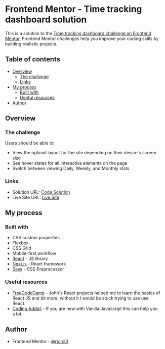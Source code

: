 # Frontend Mentor - Time tracking dashboard solution

This is a solution to the [Time tracking dashboard challenge on Frontend Mentor](https://www.frontendmentor.io/challenges/time-tracking-dashboard-UIQ7167Jw). Frontend Mentor challenges help you improve your coding skills by building realistic projects.

## Table of contents

- [Overview](#overview)
  - [The challenge](#the-challenge)
  - [Links](#links)
- [My process](#my-process)
  - [Built with](#built-with)
  - [Useful resources](#useful-resources)
- [Author](#author)

## Overview

### The challenge

Users should be able to:

- View the optimal layout for the site depending on their device's screen size
- See hover states for all interactive elements on the page
- Switch between viewing Daily, Weekly, and Monthly stats

### Links

- Solution URL: [Code Solution](https://github.com/rlon23/fem-time-tracking)
- Live Site URL: [Live Site](https://arlony-fem-time-tracking.netlify.app/)

## My process

### Built with

- CSS custom properties
- Flexbox
- CSS Grid
- Mobile-first workflow
- [React](https://reactjs.org/) - JS library
- [Next.js](https://nextjs.org/) - React framework
- [Sass](https://sass-lang.com/) - CSS Preprocessor

### Useful resources

- [FreeCodeCamp](https://youtu.be/a_7Z7C_JCyo?t=27597) - John's React projects helped me to learn the basics of React JS and bit more, without it I would be stuck trying to use use React.
- [Coding Addict](https://www.youtube.com/watch?v=c5SIG7Ie0dM) - If you are new with Vanilla Javascript this can help you a lot.

## Author

- Frontend Mentor - [@rlon23](https://www.frontendmentor.io/profile/rlon23)
